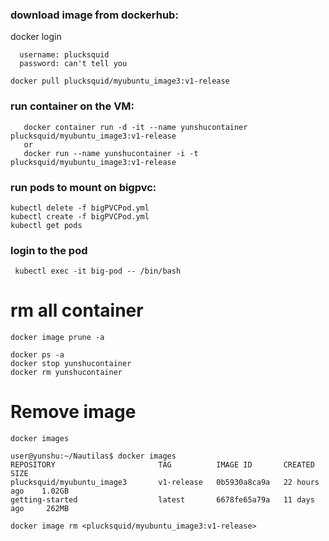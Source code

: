 
### download image from dockerhub:
  docker login
  ```
    username: plucksquid
    password: can't tell you
  ```
  ```
  docker pull plucksquid/myubuntu_image3:v1-release
  ```

### run container on the VM: 
```
   docker container run -d -it --name yunshucontainer plucksquid/myubuntu_image3:v1-release 
   or
   docker run --name yunshucontainer -i -t plucksquid/myubuntu_image3:v1-release

```

### run pods to mount on bigpvc:

  ```
  kubectl delete -f bigPVCPod.yml
  kubectl create -f bigPVCPod.yml
  kubectl get pods
  ```
  
### login to the pod
  ```
   kubectl exec -it big-pod -- /bin/bash
  ```

# rm all container
  ```
docker image prune -a

docker ps -a
docker stop yunshucontainer
docker rm yunshucontainer

  ```
  
  
# Remove image
```
docker images
```

  ```
user@yunshu:~/Nautilas$ docker images
REPOSITORY                       TAG          IMAGE ID       CREATED         SIZE
plucksquid/myubuntu_image3       v1-release   0b5930a8ca9a   22 hours ago    1.02GB
getting-started                  latest       6678fe65a79a   11 days ago     262MB
  ```

```
docker image rm <plucksquid/myubuntu_image3:v1-release>
```
